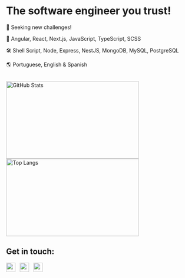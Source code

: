 # The software engineer you trust!

<p> 🚀 Seeking new challenges! </p>
<p> 🎨 Angular, React, Next.js, JavaScript, TypeScript, SCSS </p>
<p> 🛠️ Shell Script, Node, Express, NestJS, MongoDB, MySQL, PostgreSQL </p>
<p> 🌎 Portuguese, English & Spanish </p>

<br />

<div>
  <img src="https://github-readme-stats.vercel.app/api?username=JoakimTeixeira&show_icons=true&count_private=true&hide_rank=false" width="360px" height="210px" alt="GitHub Stats""/>
  <img src="https://github-readme-stats.vercel.app/api/top-langs/?username=JoakimTeixeira&layout=compact&langs_count=8&hide=java,c%2B%2B" width="360px" height="210px" alt="Top Langs""/>  
</div>

## Get in touch:

<div>
  <a href="https://www.linkedin.com/in/joakimteixeira/?locale=en_US" target="_blank" alt="Linkedin"><img src="https://img.shields.io/badge/-LinkedIn-blue?style=flat-square&logo=Linkedin&logoColor=white&link=https://www.linkedin.com/in/joakimteixeira/?locale=en_US" height="25px""/></a>
  &nbsp;
  <a href="https://twitter.com/JoakimTeixeira" target="_blank" alt="Twitter"><img src="https://img.shields.io/badge/-Twitter-1DA1F2?style=flat-square&logo=x&logoColor=white&link=https://twitter.com/JoakimTeixeira" height="25px""/></a>
  &nbsp;
  <a href="mailto:setokim1@hotmail.com" target="_blank" alt="Gmail"><img src="https://img.shields.io/badge/-Outlook-0078D4?style=flat-square&logo=microsoft-outlook&logoColor=white&link=mailto:setokim1@hotmail.com" height="25px""/></a>  
</div>
